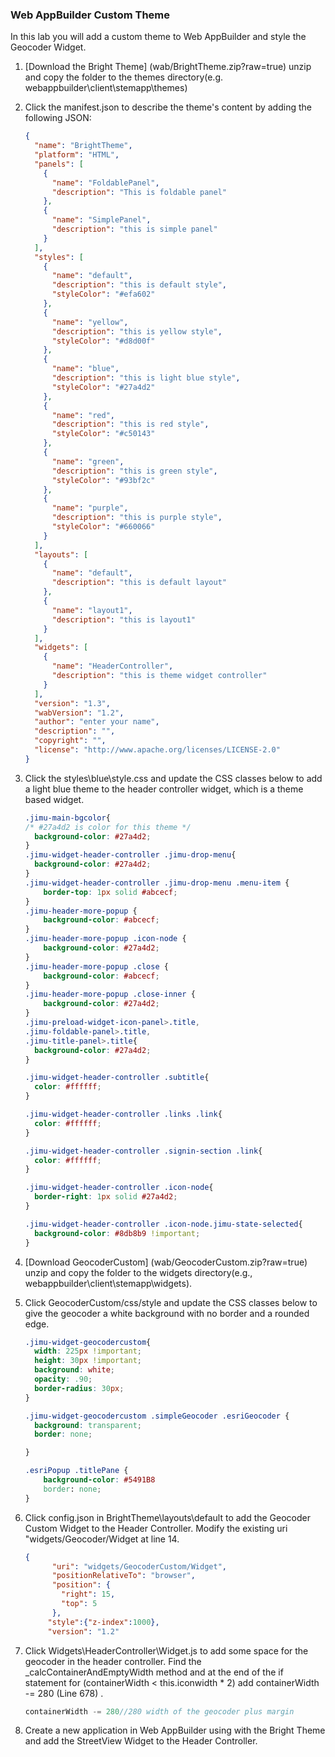 ### Web AppBuilder Custom Theme

In this lab you will add a custom theme to Web AppBuilder and style the Geocoder Widget.

1. [Download the Bright Theme] (wab/BrightTheme.zip?raw=true) unzip and copy the folder to the themes directory(e.g. webappbuilder\client\stemapp\themes)

2. Click the manifest.json to describe the theme's content by adding the following JSON:
	```json
	{
	  "name": "BrightTheme",
	  "platform": "HTML",
	  "panels": [
	    {
	      "name": "FoldablePanel",
	      "description": "This is foldable panel"
	    },
	    {
	      "name": "SimplePanel",
	      "description": "this is simple panel"
	    }
	  ],
	  "styles": [
	    {
	      "name": "default",
	      "description": "this is default style",
	      "styleColor": "#efa602"
	    },
	    {
	      "name": "yellow",
	      "description": "this is yellow style",
	      "styleColor": "#d8d00f"
	    },
	    {
	      "name": "blue",
	      "description": "this is light blue style",
	      "styleColor": "#27a4d2"
	    },
	    {
	      "name": "red",
	      "description": "this is red style",
	      "styleColor": "#c50143"
	    },
	    {
	      "name": "green",
	      "description": "this is green style",
	      "styleColor": "#93bf2c"
	    },
	    {
	      "name": "purple",
	      "description": "this is purple style",
	      "styleColor": "#660066"
	    }
	  ],
	  "layouts": [
	    {
	      "name": "default",
	      "description": "this is default layout"
	    },
	    {
	      "name": "layout1",
	      "description": "this is layout1"
	    }
	  ],
	  "widgets": [
	    {
	      "name": "HeaderController",
	      "description": "this is theme widget controller"
	    }
	  ],
	  "version": "1.3",
	  "wabVersion": "1.2",
	  "author": "enter your name",
	  "description": "",
	  "copyright": "",
	  "license": "http://www.apache.org/licenses/LICENSE-2.0"
	}
	```

3. Click the styles\blue\style.css and update the CSS classes below to add a light blue theme to the header controller widget, which is a theme based widget. 

	```CSS
	.jimu-main-bgcolor{
	/* #27a4d2 is color for this theme */ 
	  background-color: #27a4d2;
	}
	.jimu-widget-header-controller .jimu-drop-menu{
	  background-color: #27a4d2;
	}
	.jimu-widget-header-controller .jimu-drop-menu .menu-item {
		border-top: 1px solid #abcecf;
	}
	.jimu-header-more-popup {
		background-color: #abcecf;
	}
	.jimu-header-more-popup .icon-node {
		background-color: #27a4d2;
	}
	.jimu-header-more-popup .close {
		background-color: #abcecf;
	}
	.jimu-header-more-popup .close-inner {
		background-color: #27a4d2;
	}
	.jimu-preload-widget-icon-panel>.title,
	.jimu-foldable-panel>.title,
	.jimu-title-panel>.title{
	  background-color: #27a4d2;
	}
	
	.jimu-widget-header-controller .subtitle{
	  color: #ffffff;
	}
	
	.jimu-widget-header-controller .links .link{
	  color: #ffffff;
	}
	
	.jimu-widget-header-controller .signin-section .link{
	  color: #ffffff;
	}
	
	.jimu-widget-header-controller .icon-node{
	  border-right: 1px solid #27a4d2;
	}
	
	.jimu-widget-header-controller .icon-node.jimu-state-selected{
	  background-color: #8db8b9 !important;
	}
	```

4. [Download GeocoderCustom] (wab/GeocoderCustom.zip?raw=true) unzip and copy the folder to the widgets directory(e.g., webappbuilder\client\stemapp\widgets).

5. Click GeocoderCustom/css/style and update the CSS classes below to give the geocoder a white background with no border and a rounded edge.

	```CSS
	.jimu-widget-geocodercustom{
	  width: 225px !important;
	  height: 30px !important;
	  background: white;
	  opacity: .90;
	  border-radius: 30px;
	}
	
	.jimu-widget-geocodercustom .simpleGeocoder .esriGeocoder {
	  background: transparent;
	  border: none;
	
	}
	
	.esriPopup .titlePane {
		background-color: #5491B8
	  	border: none;
	}
	```
6. Click config.json in BrightTheme\layouts\default to add the Geocoder Custom Widget to the Header Controller. Modify the existing uri "widgets/Geocoder/Widget at line 14. 

	```json
	{
	      "uri": "widgets/GeocoderCustom/Widget",
	      "positionRelativeTo": "browser",
	      "position": {
	        "right": 15,
	        "top": 5
	      },
	     "style":{"z-index":1000},
	     "version": "1.2"
	```

7. Click Widgets\HeaderController\Widget.js to add some space for the geocoder in the header controller. Find the _calcContainerAndEmptyWidth method and at the end of the if statement for (containerWidth < this.iconwidth * 2)
   add containerWidth -= 280 (Line 678) . 

	```javascript
	containerWidth -= 280//280 width of the geocoder plus margin
	```

8. Create a new application in Web AppBuilder using with the Bright Theme and add the StreetView Widget to the Header Controller.
